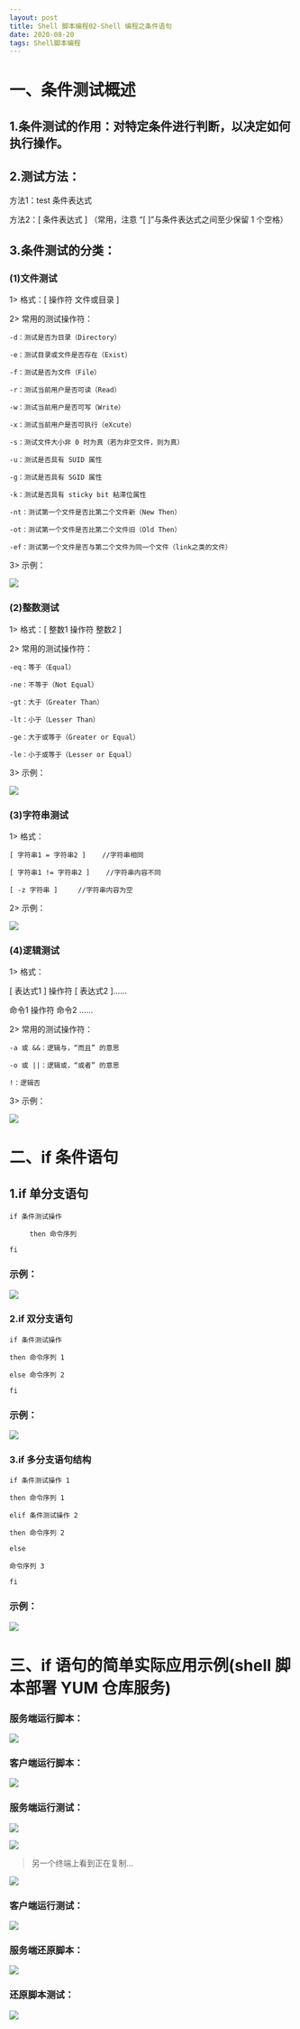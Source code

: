 ```yaml
---
layout: post
title: Shell 脚本编程02-Shell 编程之条件语句
date: 2020-08-20
tags: Shell脚本编程
--- 
```


# 一、条件测试概述
## 1.条件测试的作用：对特定条件进行判断，以决定如何执行操作。

## 2.测试方法：
方法1：test 条件表达式

方法2：[ 条件表达式 ] （常用，注意 “[ ]”与条件表达式之间至少保留 1 个空格）

## 3.条件测试的分类：
### (1)文件测试
1> 格式：[ 操作符 文件或目录 ]

2> 常用的测试操作符：

```
-d：测试是否为目录（Directory）

-e：测试目录或文件是否存在（Exist）

-f：测试是否为文件（File）

-r：测试当前用户是否可读（Read）

-w：测试当前用户是否可写（Write）

-x：测试当前用户是否可执行（eXcute）

-s：测试文件大小非 0 时为真（若为非空文件，则为真）

-u：测试是否具有 SUID 属性

-g：测试是否具有 SGID 属性

-k：测试是否具有 sticky bit 粘滞位属性

-nt：测试第一个文件是否比第二个文件新（New Then）

-ot：测试第一个文件是否比第二个文件旧（Old Then）

-ef：测试第一个文件是否与第二个文件为同一个文件（link之类的文件）
```

3> 示例：

![](/images/posts/03_scripts/02/1.png)

### (2)整数测试
1> 格式：[ 整数1 操作符 整数2 ]

2> 常用的测试操作符：

```
-eq：等于（Equal）

-ne：不等于（Not Equal）

-gt：大于（Greater Than）

-lt：小于（Lesser Than）

-ge：大于或等于（Greater or Equal）

-le：小于或等于（Lesser or Equal）
```
3> 示例：

![](/images/posts/03_scripts/02/3.png)

### (3)字符串测试
1> 格式：

```
[ 字符串1 = 字符串2 ]    //字符串相同

[ 字符串1 != 字符串2 ]    //字符串内容不同

[ -z 字符串 ]     //字符串内容为空
```

2> 示例：

![](/images/posts/03_scripts/02/2.png)

### (4)逻辑测试
1> 格式：

[ 表达式1 ] 操作符 [ 表达式2 ]……

命令1 操作符 命令2 ……

2> 常用的测试操作符：

```
-a 或 &&：逻辑与，“而且” 的意思

-o 或 ||：逻辑或，“或者” 的意思

!：逻辑否
```

3> 示例：

![](/images/posts/03_scripts/02/4.png)

# 二、if 条件语句
## 1.if 单分支语句
```
if 条件测试操作 

     then 命令序列

fi
```
### 示例：

![](/images/posts/03_scripts/02/5.png)


### 2.if 双分支语句

```
if 条件测试操作 

then 命令序列 1 

else 命令序列 2

fi
```

### 示例：

![](/images/posts/03_scripts/02/6.png)


### 3.if 多分支语句结构

```
if 条件测试操作 1 

then 命令序列 1

elif 条件测试操作 2 

then 命令序列 2

else 

命令序列 3 

fi
```

### 示例：

![](/images/posts/03_scripts/02/7.png)

# 三、if 语句的简单实际应用示例(shell 脚本部署 YUM 仓库服务)
### 服务端运行脚本：

![](/images/posts/03_scripts/02/8.png)

### 客户端运行脚本：

![](/images/posts/03_scripts/02/9.png)

### 服务端运行测试：

![](/images/posts/03_scripts/02/10cp.png)

![](/images/posts/03_scripts/02/10du.png)

> 另一个终端上看到正在复制...

![](/images/posts/03_scripts/02/11.png)

### 客户端运行测试：

![](/images/posts/03_scripts/02/13.png)

### 服务端还原脚本：

![](/images/posts/03_scripts/02/14.png)

### 还原脚本测试：

![](/images/posts/03_scripts/02/15.png)
